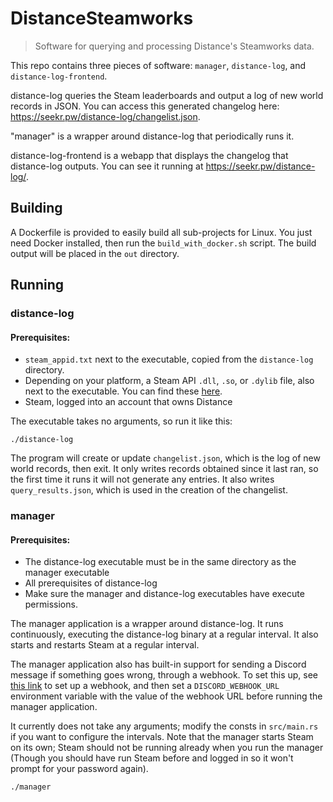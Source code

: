 # DistanceSteamworks

> Software for querying and processing Distance's Steamworks data.

This repo contains three pieces of software: `manager`, `distance-log`, and `distance-log-frontend`.

distance-log queries the Steam leaderboards and output a log of new world records in JSON. You can access this generated changelog here: https://seekr.pw/distance-log/changelist.json.

"manager" is a wrapper around distance-log that periodically runs it.

distance-log-frontend is a webapp that displays the changelog that distance-log outputs. You can see it running at https://seekr.pw/distance-log/.

## Building

A Dockerfile is provided to easily build all sub-projects for Linux. You just need Docker installed, then run the `build_with_docker.sh` script. The build output will be placed in the `out` directory.

## Running

### distance-log

#### Prerequisites:

- `steam_appid.txt` next to the executable, copied from the `distance-log` directory.
- Depending on your platform, a Steam API `.dll`, `.so`, or `.dylib` file, also next to the executable. You can find these [here](https://github.com/Seeker14491/steamworks-rs/tree/master/steamworks-sys/steamworks_sdk/redistributable_bin).
- Steam, logged into an account that owns Distance

The executable takes no arguments, so run it like this:

```
./distance-log
```

The program will create or update `changelist.json`, which is the log of new world records, then exit. It only writes records obtained since it last ran, so the first time it runs it will not generate any entries. It also writes `query_results.json`, which is used in the creation of the changelist.

### manager

#### Prerequisites:

- The distance-log executable must be in the same directory as the manager executable
- All prerequisites of distance-log
- Make sure the manager and distance-log executables have execute permissions.

The manager application is a wrapper around distance-log. It runs continuously, executing the distance-log binary at a regular interval. It also starts and restarts Steam at a regular interval.

The manager application also has built-in support for sending a Discord message if something goes wrong, through a webhook. To set this up, see [this link](https://support.discordapp.com/hc/en-us/articles/228383668-Intro-to-Webhooks) to set up a webhook, and then set a `DISCORD_WEBHOOK_URL` environment variable with the value of the webhook URL before running the manager application.

It currently does not take any arguments; modify the consts in `src/main.rs` if you want to configure the intervals. Note that the manager starts Steam on its own; Steam should not be running already when you run the manager (Though you should have run Steam before and logged in so it won't prompt for your password again).

```
./manager
```
